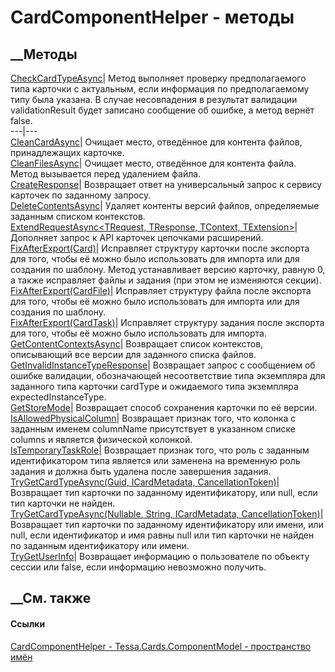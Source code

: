 # CardComponentHelper - методы
##  __Методы
[CheckCardTypeAsync](M_Tessa_Cards_ComponentModel_CardComponentHelper_CheckCardTypeAsync.htm)|
Метод выполняет проверку предполагаемого типа карточки с актуальным, если
информация по предполагаемому типу была указана. В случае несовпадения в
результат валидации validationResult будет записано сообщение об ошибке, а
метод вернёт false.  
---|---  
[CleanCardAsync](M_Tessa_Cards_ComponentModel_CardComponentHelper_CleanCardAsync.htm)|
Очищает место, отведённое для контента файлов, принадлежащих карточке.  
[CleanFilesAsync](M_Tessa_Cards_ComponentModel_CardComponentHelper_CleanFilesAsync.htm)|
Очищает место, отведённое для контента файла. Метод вызывается перед удалением
файла.  
[CreateResponse](M_Tessa_Cards_ComponentModel_CardComponentHelper_CreateResponse.htm)|
Возвращает ответ на универсальный запрос к сервису карточек по заданному
запросу.  
[DeleteContentsAsync](M_Tessa_Cards_ComponentModel_CardComponentHelper_DeleteContentsAsync.htm)|
Удаляет контенты версий файлов, определяемые заданным списком контекстов.  
[ExtendRequestAsync<TRequest, TResponse, TContext,
TExtension>](M_Tessa_Cards_ComponentModel_CardComponentHelper_ExtendRequestAsync__4.htm)|
Дополняет запрос к API карточек цепочками расширений.  
[FixAfterExport(Card)](M_Tessa_Cards_ComponentModel_CardComponentHelper_FixAfterExport.htm)|
Исправляет структуру карточки после экспорта для того, чтобы её можно было
использовать для импорта или для создания по шаблону. Метод устанавливает
версию карточку, равную 0, а также исправляет файлы и задания (при этом не
изменяются секции).  
[FixAfterExport(CardFile)](M_Tessa_Cards_ComponentModel_CardComponentHelper_FixAfterExport_1.htm)|
Исправляет структуру файла после экспорта для того, чтобы её можно было
использовать для импорта или для создания по шаблону.  
[FixAfterExport(CardTask)](M_Tessa_Cards_ComponentModel_CardComponentHelper_FixAfterExport_2.htm)|
Исправляет структуру задания после экспорта для того, чтобы её можно было
использовать для импорта.  
[GetContentContextsAsync](M_Tessa_Cards_ComponentModel_CardComponentHelper_GetContentContextsAsync.htm)|
Возвращает список контекстов, описывающий все версии для заданного списка
файлов.  
[GetInvalidInstanceTypeResponse<TResponse>](M_Tessa_Cards_ComponentModel_CardComponentHelper_GetInvalidInstanceTypeResponse__1.htm)|
Возвращает запрос с сообщением об ошибке валидации, обозначающей
несоответствие типа экземпляра для заданного типа карточки cardType и
ожидаемого типа экземпляра expectedInstanceType.  
[GetStoreMode](M_Tessa_Cards_ComponentModel_CardComponentHelper_GetStoreMode.htm)|
Возвращает способ сохранения карточки по её версии.  
[IsAllowedPhysicalColumn](M_Tessa_Cards_ComponentModel_CardComponentHelper_IsAllowedPhysicalColumn.htm)|
Возвращает признак того, что колонка с заданным именем columnName присутствует
в указанном списке columns и является физической колонкой.  
[IsTemporaryTaskRole](M_Tessa_Cards_ComponentModel_CardComponentHelper_IsTemporaryTaskRole.htm)|
Возвращает признак того, что роль с заданным идентификатором типа является или
заменена на временную роль задания и должна быть удалена после завершения
задания.  
[TryGetCardTypeAsync(Guid, ICardMetadata,
CancellationToken)](M_Tessa_Cards_ComponentModel_CardComponentHelper_TryGetCardTypeAsync.htm)|
Возвращает тип карточки по заданному идентификатору, или null, если тип
карточки не найден.  
[TryGetCardTypeAsync(Nullable<Guid>, String, ICardMetadata,
CancellationToken)](M_Tessa_Cards_ComponentModel_CardComponentHelper_TryGetCardTypeAsync_1.htm)|
Возвращает тип карточки по заданному идентификатору или имени, или null, если
идентификатор и имя равны null или тип карточки не найден по заданным
идентификатору или имени.  
[TryGetUserInfo](M_Tessa_Cards_ComponentModel_CardComponentHelper_TryGetUserInfo.htm)|
Возвращает информацию о пользователе по объекту сессии или false, если
информацию невозможно получить.  
## __См. также
#### Ссылки
[CardComponentHelper - ](T_Tessa_Cards_ComponentModel_CardComponentHelper.htm)
[Tessa.Cards.ComponentModel - пространство
имён](N_Tessa_Cards_ComponentModel.htm)
